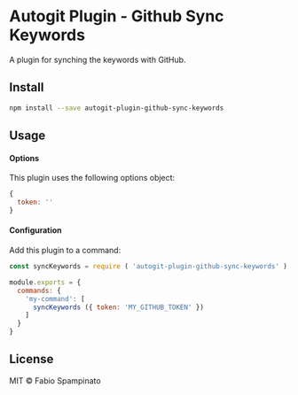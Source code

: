 # Autogit Plugin - Github Sync Keywords

A plugin for synching the keywords with GitHub.

## Install

```sh
npm install --save autogit-plugin-github-sync-keywords
```

## Usage

#### Options

This plugin uses the following options object:

```js
{
  token: ''
}
```

#### Configuration

Add this plugin to a command:

```js
const syncKeywords = require ( 'autogit-plugin-github-sync-keywords' );

module.exports = {
  commands: {
    'my-command': [
      syncKeywords ({ token: 'MY_GITHUB_TOKEN' })
    ]
  }
}
```

## License

MIT © Fabio Spampinato
